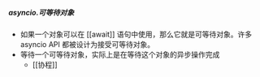 ##### asyncio.可等待对象
- 如果一个对象可以在 [[await]] 语句中使用，那么它就是可等待对象。许多 asyncio API 都被设计为接受可等待对象。
- 等待一个可等待对象，实际上是在等待这个对象的异步操作完成
	- [[协程]]